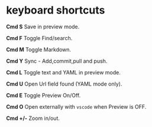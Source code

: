 # keyboard shortcuts

**Cmd S** Save in preview mode.

**Cmd F** Toggle Find/search.

**Cmd M** Toggle Markdown.

**Cmd Y** Sync - Add,commit,pull and push.

**Cmd L** Toggle text and YAML in preview mode.

**Cmd U** Open Url field found (YAML mode only).

**Cmd E** Toggle Preview On/Off.

**Cmd O** Open externally with `vscode` when Preview is OFF.

**Cmd +/-** Zoom in/out.






